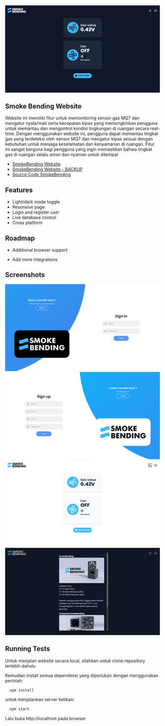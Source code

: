 ![Logo](https://github.com/Arcfoz/SmokeBending-Website/blob/main/Screenshot%20Website/darkmode.png?raw=true)

## Smoke Bending Website

Website ini memiliki fitur untuk memonitoring sensor gas MQ7 dan mengatur nyala/mati serta kecepatan kipas yang memungkinkan pengguna untuk memantau dan mengontrol kondisi lingkungan di ruangan secara real-time. Dengan menggunakan website ini, pengguna dapat memantau tingkat gas yang terdeteksi oleh sensor MQ7 dan mengatur kipas sesuai dengan kebutuhan untuk menjaga keselamatan dan kenyamanan di ruangan. Fitur ini sangat berguna bagi pengguna yang ingin memastikan bahwa tingkat gas di ruangan selalu aman dan nyaman untuk ditempat

- [SmokeBending Website](https://smokebending.up.railway.app/)
- [SmokeBending Website - BACKUP](https://smokebending.cyclic.app/)
- [Source Code SmokeBending](https://github.com/Arcfoz/SmokeBending)

## Features

- Light/dark mode toggle
- Resonsive page
- Login and register user
- Live database control
- Cross platform

## Roadmap

- Additional browser support

- Add more integrations

## Screenshots

![App Screenshot](https://github.com/Arcfoz/SmokeBending-Website/blob/main/Screenshot%20Website/login.png?raw=true)
![App Screenshot](https://github.com/Arcfoz/SmokeBending-Website/blob/main/Screenshot%20Website/register.png?raw=true)
![App Screenshot](https://github.com/Arcfoz/SmokeBending-Website/blob/main/Screenshot%20Website/lightmode.png?raw=true)
![App Screenshot](https://github.com/Arcfoz/SmokeBending-Website/blob/main/Screenshot%20Website/instruction.png?raw=true)

## Running Tests

Untuk menjalan website secara local, silahkan untuk clone repository terlebih dahulu

Kemudian install semua dependensi yang diperlukan dengan menggunakan perintah:

```bash
  npm install
```

untuk menjalankan server ketikan:

```bash
  npm start
```

Lalu buka http://localhost pada browser
